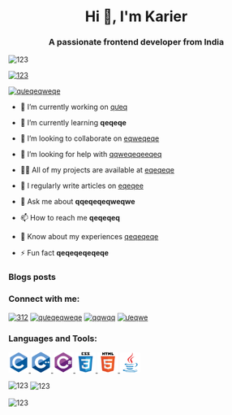 <h1 align="center">Hi 👋, I'm Karier</h1>
<h3 align="center">A passionate frontend developer from India</h3>

<p align="left"> <img src="https://komarev.com/ghpvc/?username=123&label=Profile%20views&color=0e75b6&style=flat" alt="123" /> </p>

<p align="left"> <a href="https://github.com/ryo-ma/github-profile-trophy"><img src="https://github-profile-trophy.vercel.app/?username=123" alt="123" /></a> </p>

<p align="left"> <a href="https://twitter.com/qưeqeqweqe" target="blank"><img src="https://img.shields.io/twitter/follow/qưeqeqweqe?logo=twitter&style=for-the-badge" alt="qưeqeqweqe" /></a> </p>

- 🔭 I’m currently working on [qưeq](ưeqweqwe)

- 🌱 I’m currently learning **qeqeqe**

- 👯 I’m looking to collaborate on [eqweqeqe](qưeqeqe)

- 🤝 I’m looking for help with [qqweqeqeeqeq](qeqe)

- 👨‍💻 All of my projects are available at [eqeqeqe](eqeqeqe)

- 📝 I regularly write articles on [eqeqee](eqeqee)

- 💬 Ask me about **qqeqeqeqweqwe**

- 📫 How to reach me **qeqeqeq**

- 📄 Know about my experiences [qeqeqeqe](qeqeqeqe)

- ⚡ Fun fact **qeqeqeqeqeqe**

### Blogs posts
<!-- BLOG-POST-LIST:START -->
<!-- BLOG-POST-LIST:END -->

<h3 align="left">Connect with me:</h3>
<p align="left">
<a href="https://dev.to/312" target="blank"><img align="center" src="https://raw.githubusercontent.com/rahuldkjain/github-profile-readme-generator/master/src/images/icons/Social/devto.svg" alt="312" height="30" width="40" /></a>
<a href="https://twitter.com/qưeqeqweqe" target="blank"><img align="center" src="https://raw.githubusercontent.com/rahuldkjain/github-profile-readme-generator/master/src/images/icons/Social/twitter.svg" alt="qưeqeqweqe" height="30" width="40" /></a>
<a href="https://linkedin.com/in/qqwqq" target="blank"><img align="center" src="https://raw.githubusercontent.com/rahuldkjain/github-profile-readme-generator/master/src/images/icons/Social/linked-in-alt.svg" alt="qqwqq" height="30" width="40" /></a>
<a href="https://fb.com/ưeqwe" target="blank"><img align="center" src="https://raw.githubusercontent.com/rahuldkjain/github-profile-readme-generator/master/src/images/icons/Social/facebook.svg" alt="ưeqwe" height="30" width="40" /></a>
</p>

<h3 align="left">Languages and Tools:</h3>
<p align="left"> <a href="https://www.cprogramming.com/" target="_blank" rel="noreferrer"> <img src="https://raw.githubusercontent.com/devicons/devicon/master/icons/c/c-original.svg" alt="c" width="40" height="40"/> </a> <a href="https://www.w3schools.com/cpp/" target="_blank" rel="noreferrer"> <img src="https://raw.githubusercontent.com/devicons/devicon/master/icons/cplusplus/cplusplus-original.svg" alt="cplusplus" width="40" height="40"/> </a> <a href="https://www.w3schools.com/cs/" target="_blank" rel="noreferrer"> <img src="https://raw.githubusercontent.com/devicons/devicon/master/icons/csharp/csharp-original.svg" alt="csharp" width="40" height="40"/> </a> <a href="https://www.w3schools.com/css/" target="_blank" rel="noreferrer"> <img src="https://raw.githubusercontent.com/devicons/devicon/master/icons/css3/css3-original-wordmark.svg" alt="css3" width="40" height="40"/> </a> <a href="https://www.w3.org/html/" target="_blank" rel="noreferrer"> <img src="https://raw.githubusercontent.com/devicons/devicon/master/icons/html5/html5-original-wordmark.svg" alt="html5" width="40" height="40"/> </a> <a href="https://www.java.com" target="_blank" rel="noreferrer"> <img src="https://raw.githubusercontent.com/devicons/devicon/master/icons/java/java-original.svg" alt="java" width="40" height="40"/> </a> </p>

<p><img align="left" src="https://github-readme-stats.vercel.app/api/top-langs?username=123&show_icons=true&locale=en&layout=compact" alt="123" /></p>

<p>&nbsp;<img align="center" src="https://github-readme-stats.vercel.app/api?username=123&show_icons=true&locale=en" alt="123" /></p>

<p><img align="center" src="https://github-readme-streak-stats.herokuapp.com/?user=123&" alt="123" /></p>

